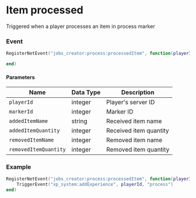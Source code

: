 # Item processed

Triggered when a player processes an item in process marker

### Event

```lua
RegisterNetEvent("jobs_creator:process:processedItem", function(playerId, markerId, addedItemName, addedItemQuantity, removedItemName, removedItemQuantity)

end)
```

#### Parameters

| Name                  | Data Type | Description            |
| --------------------- | --------- | ---------------------- |
| `playerId`            | integer   | Player's server ID     |
| `markerId`            | integer   | Marker ID              |
| `addedItemName`       | string    | Received item name     |
| `addedItemQuantity`   | integer   | Received item quantity |
| `removedItemName`     | integer   | Removed item name      |
| `removedItemQuantity` | integer   | Removed item quantity  |

### Example

```lua
RegisterNetEvent("jobs_creator:process:processedItem", function(playerId, markerId, addedItemName, addedItemQuantity, removedItemName, removedItemQuantity)
    TriggerEvent("xp_system:addExperience", playerId, "process")
end)
```
